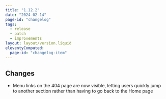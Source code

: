 ```yaml
---
title: "1.12.2"
date: "2024-02-14"
page-id: "changelog"
tags: 
  - release
  - patch
  - improvements
layout: layout/version.liquid
eleventyComputed:
  page-id: "changelog-item"
---
```

## Changes
 - Menu links on the 404 page are now visible, letting users quickly jump to another section rather than having to go back to the Home page